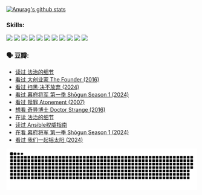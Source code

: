 
[![Anurag's github stats](https://github-readme-stats.vercel.app/api?username=w940853815)](https://github.com/anuraghazra/github-readme-stats)

### Skills:

<code><img height="32" src="https://cdn.jsdelivr.net/npm/simple-icons@v5/icons/python.svg"></code>
<code><img height="32" src="https://cdn.jsdelivr.net/npm/simple-icons@v5/icons/javascript.svg"></code>
<code><img height="32" src="https://cdn.jsdelivr.net/npm/simple-icons@v5/icons/django.svg"></code>
<code><img height="32" src="https://cdn.jsdelivr.net/npm/simple-icons@v5/icons/flask.svg"></code>
<code><img height="32" src="https://cdn.jsdelivr.net/npm/simple-icons@v5/icons/vuetify.svg"></code>
<code><img height="32" src="https://cdn.jsdelivr.net/npm/simple-icons@v5/icons/git.svg"></code>
<code><img height="32" src="https://cdn.jsdelivr.net/npm/simple-icons@v5/icons/docker.svg"></code>
<code><img height="32" src="https://cdn.jsdelivr.net/npm/simple-icons@v5/icons/postgresql.svg"></code>
<code><img height="32" src="https://cdn.jsdelivr.net/npm/simple-icons@v5/icons/elasticsearch.svg"></code>
<code><img height="32" src="https://cdn.jsdelivr.net/npm/simple-icons@v5/icons/macos.svg"></code>
<code><img height="32" src="https://cdn.jsdelivr.net/npm/simple-icons@v5/icons/linux.svg"></code>

### 🗣 豆瓣:

<!-- DOUBAN-ACTIVITIES:START -->
- [读过 法治的细节](https://www.douban.com/people/136069238/status/4657347558/?_i=20995233)
- [看过 大创业家 The Founder‎ (2016)](https://www.douban.com/people/136069238/status/4649667693/?_i=20995233)
- [看过 扫黑·决不放弃‎ (2024)](https://www.douban.com/people/136069238/status/4648051460/?_i=20995233)
- [看过 幕府将军 第一季 Shōgun Season 1‎ (2024)](https://www.douban.com/people/136069238/status/4642727883/?_i=20995233)
- [看过 赎罪 Atonement‎ (2007)](https://www.douban.com/people/136069238/status/4640061894/?_i=20995233)
- [想看 奇异博士 Doctor Strange‎ (2016)](https://www.douban.com/people/136069238/status/4640051761/?_i=20995233)
- [在读 法治的细节](https://www.douban.com/people/136069238/status/4633090780/?_i=20995233)
- [读过 Ansible权威指南](https://www.douban.com/people/136069238/status/4633090154/?_i=20995233)
- [在看 幕府将军 第一季 Shōgun Season 1‎ (2024)](https://www.douban.com/people/136069238/status/4628143207/?_i=20995233)
- [看过 我们一起摇太阳‎ (2024)](https://www.douban.com/people/136069238/status/4627425663/?_i=20995233)
<!-- DOUBAN-ACTIVITIES:END -->


![Snake animation](https://raw.githubusercontent.com/w940853815/w940853815/output/github-contribution-grid-snake.svg)

<!--
**w940853815/w940853815** is a ✨ _special_ ✨ repository because its `README.md` (this file) appears on your GitHub profile.

Here are some ideas to get you started:

- 🔭 I’m currently working on ...
- 🌱 I’m currently learning ...
- 👯 I’m looking to collaborate on ...
- 🤔 I’m looking for help with ...
- 💬 Ask me about ...
- 📫 How to reach me: ...
- 😄 Pronouns: ...
- ⚡ Fun fact: ...
-->
